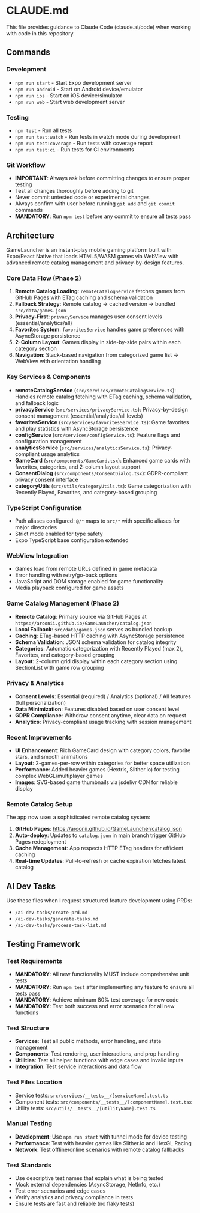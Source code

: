 # CLAUDE.md

This file provides guidance to Claude Code (claude.ai/code) when working with code in this repository.

## Commands

### Development
- `npm run start` - Start Expo development server
- `npm run android` - Start on Android device/emulator
- `npm run ios` - Start on iOS device/simulator  
- `npm run web` - Start web development server

### Testing
- `npm test` - Run all tests
- `npm run test:watch` - Run tests in watch mode during development
- `npm run test:coverage` - Run tests with coverage report
- `npm run test:ci` - Run tests for CI environments

### Git Workflow
- **IMPORTANT**: Always ask before committing changes to ensure proper testing
- Test all changes thoroughly before adding to git
- Never commit untested code or experimental changes
- Always confirm with user before running `git add` and `git commit` commands
- **MANDATORY**: Run `npm test` before any commit to ensure all tests pass

## Architecture

GameLauncher is an instant-play mobile gaming platform built with Expo/React Native that loads HTML5/WASM games via WebView with advanced remote catalog management and privacy-by-design features.

### Core Data Flow (Phase 2)
1. **Remote Catalog Loading**: `remoteCatalogService` fetches games from GitHub Pages with ETag caching and schema validation
2. **Fallback Strategy**: Remote catalog → cached version → bundled `src/data/games.json` 
3. **Privacy-First**: `privacyService` manages user consent levels (essential/analytics/all)
4. **Favorites System**: `favoritesService` handles game preferences with AsyncStorage persistence
5. **2-Column Layout**: Games display in side-by-side pairs within each category section
6. **Navigation**: Stack-based navigation from categorized game list → WebView with orientation handling

### Key Services & Components
- **remoteCatalogService** (`src/services/remoteCatalogService.ts`): Handles remote catalog fetching with ETag caching, schema validation, and fallback logic
- **privacyService** (`src/services/privacyService.ts`): Privacy-by-design consent management (essential/analytics/all levels)
- **favoritesService** (`src/services/favoritesService.ts`): Game favorites and play statistics with AsyncStorage persistence  
- **configService** (`src/services/configService.ts`): Feature flags and configuration management
- **analyticsService** (`src/services/analyticsService.ts`): Privacy-compliant usage analytics
- **GameCard** (`src/components/GameCard.tsx`): Enhanced game cards with favorites, categories, and 2-column layout support
- **ConsentDialog** (`src/components/ConsentDialog.tsx`): GDPR-compliant privacy consent interface
- **categoryUtils** (`src/utils/categoryUtils.ts`): Game categorization with Recently Played, Favorites, and category-based grouping

### TypeScript Configuration
- Path aliases configured: `@/*` maps to `src/*` with specific aliases for major directories
- Strict mode enabled for type safety
- Expo TypeScript base configuration extended

### WebView Integration
- Games load from remote URLs defined in game metadata
- Error handling with retry/go-back options
- JavaScript and DOM storage enabled for game functionality
- Media playback configured for game assets

### Game Catalog Management (Phase 2)
- **Remote Catalog**: Primary source via GitHub Pages at `https://aroonii.github.io/GameLauncher/catalog.json`
- **Local Fallback**: `src/data/games.json` serves as bundled backup
- **Caching**: ETag-based HTTP caching with AsyncStorage persistence
- **Schema Validation**: JSON schema validation for catalog integrity
- **Categories**: Automatic categorization with Recently Played (max 2), Favorites, and category-based grouping
- **Layout**: 2-column grid display within each category section using SectionList with game row grouping

### Privacy & Analytics
- **Consent Levels**: Essential (required) / Analytics (optional) / All features (full personalization)
- **Data Minimization**: Features disabled based on user consent level
- **GDPR Compliance**: Withdraw consent anytime, clear data on request
- **Analytics**: Privacy-compliant usage tracking with session management

### Recent Improvements
- **UI Enhancement**: Rich GameCard design with category colors, favorite stars, and smooth animations
- **Layout**: 2-games-per-row within categories for better space utilization
- **Performance**: Added heavier games (Hextris, Slither.io) for testing complex WebGL/multiplayer games
- **Images**: SVG-based game thumbnails via jsdelivr CDN for reliable display

### Remote Catalog Setup
The app now uses a sophisticated remote catalog system:
1. **GitHub Pages**: https://aroonii.github.io/GameLauncher/catalog.json
2. **Auto-deploy**: Updates to `catalog.json` in main branch trigger GitHub Pages redeployment
3. **Cache Management**: App respects HTTP ETag headers for efficient caching
4. **Real-time Updates**: Pull-to-refresh or cache expiration fetches latest catalog

## AI Dev Tasks
Use these files when I request structured feature development using PRDs:
- `/ai-dev-tasks/create-prd.md`
- `/ai-dev-tasks/generate-tasks.md` 
- `/ai-dev-tasks/process-task-list.md`

## Testing Framework

### Test Requirements
- **MANDATORY**: All new functionality MUST include comprehensive unit tests
- **MANDATORY**: Run `npm test` after implementing any feature to ensure all tests pass
- **MANDATORY**: Achieve minimum 80% test coverage for new code
- **MANDATORY**: Test both success and error scenarios for all new functions

### Test Structure
- **Services**: Test all public methods, error handling, and state management
- **Components**: Test rendering, user interactions, and prop handling  
- **Utilities**: Test all helper functions with edge cases and invalid inputs
- **Integration**: Test service interactions and data flow

### Test Files Location
- Service tests: `src/services/__tests__/[serviceName].test.ts`
- Component tests: `src/components/__tests__/[componentName].test.tsx` 
- Utility tests: `src/utils/__tests__/[utilityName].test.ts`

### Manual Testing
- **Development**: Use `npm run start` with tunnel mode for device testing
- **Performance**: Test with heavier games like Slither.io and HexGL Racing
- **Network**: Test offline/online scenarios with remote catalog fallbacks

### Test Standards
- Use descriptive test names that explain what is being tested
- Mock external dependencies (AsyncStorage, NetInfo, etc.)
- Test error scenarios and edge cases
- Verify analytics and privacy compliance in tests
- Ensure tests are fast and reliable (no flaky tests)
